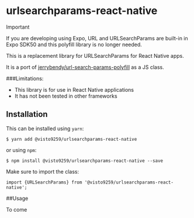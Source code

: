 # urlsearchparams-react-native

> [!IMPORTANT] 
>If you are developing using Expo, URL and URLSearchParams are built-in in Expo SDK50 and this polyfill library is no longer needed.
> 

This is a replacement library for URLSearchParams for React Native apps.

It is a port of [jerrybendy/url-search-params-polyfill](https://github.com/jerrybendy/url-search-params-polyfill.git) as a JS class. 

###Limitations:
* This library is for use in React Native applications
* It has not been tested in other frameworks

## Installation

This can be installed using `yarn`:

    $ yarn add @visto9259/urlsearchparams-react-native

or using `npm`:

    $ npm install @visto9259/urlsearchparams-react-native --save

Make sure to import the class:

```
import {URLSearchParams} from '@visto9259/urlsearchparams-react-native';
```

##Usage

To come
